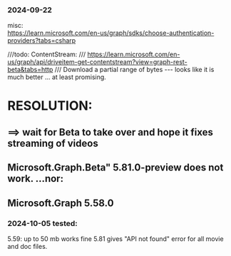 ### 2024-09-22

misc:  
  https://learn.microsoft.com/en-us/graph/sdks/choose-authentication-providers?tabs=csharp

///todo: ContentStream:
/// https://learn.microsoft.com/en-us/graph/api/driveitem-get-contentstream?view=graph-rest-beta&tabs=http
/// Download a partial range of bytes --- looks like it is much better ... at least promising.

#  RESOLUTION:
## ==> wait for Beta to take over and hope it fixes streaming of videos 
## Microsoft.Graph.Beta" 5.81.0-preview  does not work.  ...nor:
## Microsoft.Graph       5.58.0  

### 2024-10-05  tested:
5.59: up to 50 mb works fine 
5.81 gives "API not found" error for all movie and doc files.